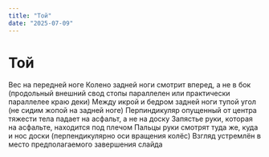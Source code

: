 ```yaml
---
title: "Той"
date: "2025-07-09"
---
```


# Той

Вес на передней ноге
Колено задней ноги смотрит вперед, а не в бок (продольный внешний свод стопы
параллелен или практически параллелее краю деки)
Между икрой и бедром задней ноги
тупой угол (не сидим жопой на задней ноге)
Перпиндикуляр опущенный от центра
тяжести тела падает
на асфальт, а не на доску
Запястье руки, которая на асфальте, находится под плечом
Пальцы руки смотрят туда же, куда
и нос доски (перпендикулярно оси вращения
колёс)
Взгляд устремлён в место предполагаемого завершения слайда
